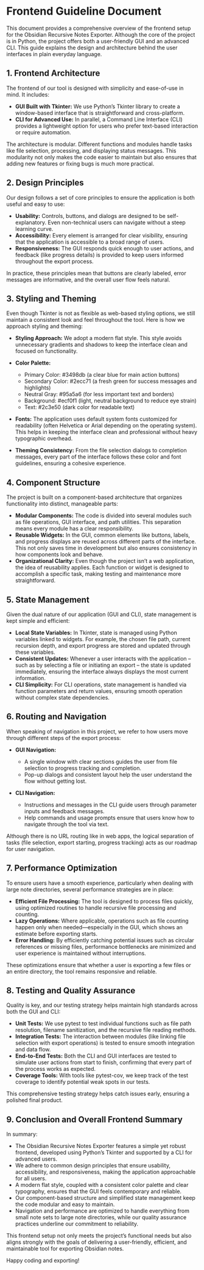 # Frontend Guideline Document

This document provides a comprehensive overview of the frontend setup for the Obsidian Recursive Notes Exporter. Although the core of the project is in Python, the project offers both a user-friendly GUI and an advanced CLI. This guide explains the design and architecture behind the user interfaces in plain everyday language.

## 1. Frontend Architecture

The frontend of our tool is designed with simplicity and ease-of-use in mind. It includes:

- **GUI Built with Tkinter:** We use Python’s Tkinter library to create a window-based interface that is straightforward and cross-platform.
- **CLI for Advanced Use:** In parallel, a Command Line Interface (CLI) provides a lightweight option for users who prefer text-based interaction or require automation.

The architecture is modular. Different functions and modules handle tasks like file selection, processing, and displaying status messages. This modularity not only makes the code easier to maintain but also ensures that adding new features or fixing bugs is much more practical.

## 2. Design Principles

Our design follows a set of core principles to ensure the application is both useful and easy to use:

- **Usability:** Controls, buttons, and dialogs are designed to be self-explanatory. Even non-technical users can navigate without a steep learning curve.
- **Accessibility:** Every element is arranged for clear visibility, ensuring that the application is accessible to a broad range of users.
- **Responsiveness:** The GUI responds quick enough to user actions, and feedback (like progress details) is provided to keep users informed throughout the export process.

In practice, these principles mean that buttons are clearly labeled, error messages are informative, and the overall user flow feels natural.

## 3. Styling and Theming

Even though Tkinter is not as flexible as web-based styling options, we still maintain a consistent look and feel throughout the tool. Here is how we approach styling and theming:

- **Styling Approach:** We adopt a modern flat style. This style avoids unnecessary gradients and shadows to keep the interface clean and focused on functionality.
- **Color Palette:**
  - Primary Color: #3498db (a clear blue for main action buttons)
  - Secondary Color: #2ecc71 (a fresh green for success messages and highlights)
  - Neutral Gray: #95a5a6 (for less important text and borders)
  - Background: #ecf0f1 (light, neutral background to reduce eye strain)
  - Text: #2c3e50 (dark color for readable text)

- **Fonts:** The application uses default system fonts customized for readability (often Helvetica or Arial depending on the operating system). This helps in keeping the interface clean and professional without heavy typographic overhead.

- **Theming Consistency:** From the file selection dialogs to completion messages, every part of the interface follows these color and font guidelines, ensuring a cohesive experience.

## 4. Component Structure

The project is built on a component-based architecture that organizes functionality into distinct, manageable parts:

- **Modular Components:** The code is divided into several modules such as file operations, GUI interface, and path utilities. This separation means every module has a clear responsibility.
- **Reusable Widgets:** In the GUI, common elements like buttons, labels, and progress displays are reused across different parts of the interface. This not only saves time in development but also ensures consistency in how components look and behave.
- **Organizational Clarity:** Even though the project isn’t a web application, the idea of reusability applies. Each function or widget is designed to accomplish a specific task, making testing and maintenance more straightforward.

## 5. State Management

Given the dual nature of our application (GUI and CLI), state management is kept simple and efficient:

- **Local State Variables:** In Tkinter, state is managed using Python variables linked to widgets. For example, the chosen file path, current recursion depth, and export progress are stored and updated through these variables.
- **Consistent Updates:** Whenever a user interacts with the application – such as by selecting a file or initiating an export – the state is updated immediately, ensuring the interface always displays the most current information.
- **CLI Simplicity:** For CLI operations, state management is handled via function parameters and return values, ensuring smooth operation without complex state dependencies.

## 6. Routing and Navigation

When speaking of navigation in this project, we refer to how users move through different steps of the export process:

- **GUI Navigation:**
  - A single window with clear sections guides the user from file selection to progress tracking and completion. 
  - Pop-up dialogs and consistent layout help the user understand the flow without getting lost.

- **CLI Navigation:**
  - Instructions and messages in the CLI guide users through parameter inputs and feedback messages.
  - Help commands and usage prompts ensure that users know how to navigate through the tool via text.

Although there is no URL routing like in web apps, the logical separation of tasks (file selection, export starting, progress tracking) acts as our roadmap for user navigation.

## 7. Performance Optimization

To ensure users have a smooth experience, particularly when dealing with large note directories, several performance strategies are in place:

- **Efficient File Processing:** The tool is designed to process files quickly, using optimized routines to handle recursive file processing and counting.
- **Lazy Operations:** Where applicable, operations such as file counting happen only when needed—especially in the GUI, which shows an estimate before exporting starts.
- **Error Handling:** By efficiently catching potential issues such as circular references or missing files, performance bottlenecks are minimized and user experience is maintained without interruptions.

These optimizations ensure that whether a user is exporting a few files or an entire directory, the tool remains responsive and reliable.

## 8. Testing and Quality Assurance

Quality is key, and our testing strategy helps maintain high standards across both the GUI and CLI:

- **Unit Tests:** We use pytest to test individual functions such as file path resolution, filename sanitization, and the recursive file reading methods.
- **Integration Tests:** The interaction between modules (like linking file selection with export operations) is tested to ensure smooth integration and data flow.
- **End-to-End Tests:** Both the CLI and GUI interfaces are tested to simulate user actions from start to finish, confirming that every part of the process works as expected.
- **Coverage Tools:** With tools like pytest-cov, we keep track of the test coverage to identify potential weak spots in our tests.

This comprehensive testing strategy helps catch issues early, ensuring a polished final product.

## 9. Conclusion and Overall Frontend Summary

In summary:

- The Obsidian Recursive Notes Exporter features a simple yet robust frontend, developed using Python’s Tkinter and supported by a CLI for advanced users.
- We adhere to common design principles that ensure usability, accessibility, and responsiveness, making the application approachable for all users.
- A modern flat style, coupled with a consistent color palette and clear typography, ensures that the GUI feels contemporary and reliable.
- Our component-based structure and simplified state management keep the code modular and easy to maintain.
- Navigation and performance are optimized to handle everything from small note sets to large note directories, while our quality assurance practices underline our commitment to reliability.

This frontend setup not only meets the project’s functional needs but also aligns strongly with the goals of delivering a user-friendly, efficient, and maintainable tool for exporting Obsidian notes.

Happy coding and exporting!